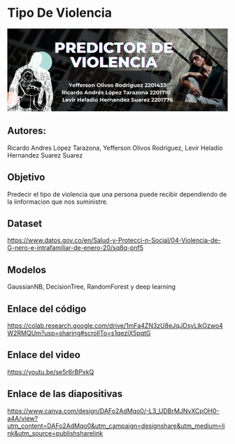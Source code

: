 # Tipo De Violencia
<img src="9ad8fc6d-c2ee-474e-bff0-3e37db3efdb3.jpg">

## Autores:

Ricardo Andres López Tarazona, Yefferson Olivos Rodriguez, Levir Heladio Hernandez Suarez Suarez

## Objetivo
Predecir el tipo de violencia que una persona puede recibir dependiendo de la iinformacion que nos suministre.

## Dataset 
https://www.datos.gov.co/en/Salud-y-Protecci-n-Social/04-Violencia-de-G-nero-e-intrafamiliar-de-enero-20/sq8q-pnf5

## Modelos
GaussianNB, DecisionTree, RandomForest y deep learning

## Enlace del código
https://colab.research.google.com/drive/1mFa4ZN3zU8eJqJDsyLlkOzwo4W2RMQUm?usp=sharing#scrollTo=s1qeziX5pqtG

## Enlace del video
https://youtu.be/se5r6rBPxkQ

## Enlace de las diapositivas
https://www.canva.com/design/DAFo2AdMqo0/-L3_UDBrMJNvXCpOH0-a4A/view?utm_content=DAFo2AdMqo0&utm_campaign=designshare&utm_medium=link&utm_source=publishsharelink
